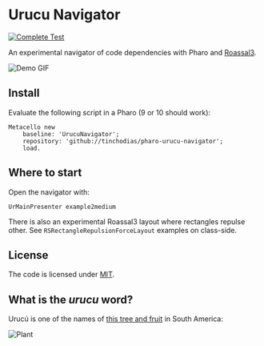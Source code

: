 # Urucu Navigator

[![Complete Test](https://github.com/tinchodias/pharo-urucu-navigator/actions/workflows/test.yml/badge.svg)](https://github.com/tinchodias/pharo-urucu-navigator/actions/workflows/test.yml)

An experimental navigator of code dependencies with Pharo and [Roassal3](https://github.com/ObjectProfile/Roassal3).

![Demo GIF](https://media.giphy.com/media/jERUcF0GFZPOTngb09/giphy.gif)


## Install

Evaluate the following script in a Pharo (9  or 10 should work):

~~~smalltalk
Metacello new
    baseline: 'UrucuNavigator';
    repository: 'github://tinchodias/pharo-urucu-navigator';
    load.
~~~

## Where to start

Open the navigator with:

```Smalltalk
UrMainPresenter example2medium
```

There is also an experimental Roassal3 layout where rectangles repulse other.
See `RSRectangleRepulsionForceLayout` examples on class-side.

## License

The code is licensed under [MIT](LICENSE).

## What is the *urucu* word? 

Urucú is one of the names of [this tree and fruit](https://es.wikipedia.org/wiki/Bixa_orellana) in South America:

![Plant](https://upload.wikimedia.org/wikipedia/commons/3/3c/Urucum_%28bixa_orellana%29_seeds.jpg)
